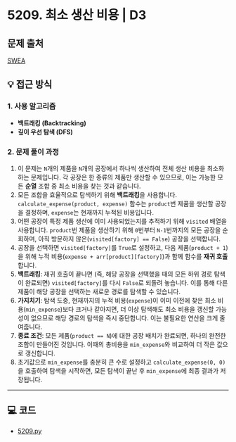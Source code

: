 # 5209. 최소 생산 비용 | D3

## 문제 출처
[SWEA](https://swexpertacademy.com/main/learn/course/lectureProblemViewer.do)

## 💡 접근 방식

### 1. 사용 알고리즘
* **백트래킹 (Backtracking)**
* **깊이 우선 탐색 (DFS)**

### 2. 문제 풀이 과정
1.  이 문제는 `N`개의 제품을 `N`개의 공장에서 하나씩 생산하여 전체 생산 비용을 최소화하는 문제입니다. 각 공장은 한 종류의 제품만 생산할 수 있으므로, 이는 가능한 모든 **순열** 조합 중 최소 비용을 찾는 것과 같습니다.
2.  모든 조합을 효율적으로 탐색하기 위해 **백트래킹**을 사용합니다. `calculate_expense(product, expense)` 함수는 `product`번 제품을 생산할 공장을 결정하며, `expense`는 현재까지 누적된 비용입니다.
3.  어떤 공장이 특정 제품 생산에 이미 사용되었는지를 추적하기 위해 `visited` 배열을 사용합니다. `product`번 제품을 생산하기 위해 `0`번부터 `N-1`번까지의 모든 공장을 순회하며, 아직 방문하지 않은(`visited[factory] == False`) 공장을 선택합니다.
4.  공장을 선택하면 `visited[factory]`를 `True`로 설정하고, 다음 제품(`product + 1`)을 위해 누적 비용(`expense + arr[product][factory]`)과 함께 함수를 **재귀 호출**합니다.
5.  **백트래킹**: 재귀 호출이 끝나면 (즉, 해당 공장을 선택했을 때의 모든 하위 경로 탐색이 완료되면) `visited[factory]`를 다시 `False`로 되돌려 놓습니다. 이를 통해 다른 제품이 해당 공장을 선택하는 새로운 경로를 탐색할 수 있습니다.
6.  **가지치기**: 탐색 도중, 현재까지의 누적 비용(`expense`)이 이미 이전에 찾은 최소 비용(`min_expense`)보다 크거나 같아지면, 더 이상 탐색해도 최소 비용을 갱신할 가능성이 없으므로 해당 경로의 탐색을 즉시 중단합니다. 이는 불필요한 연산을 크게 줄여줍니다.
7.  **종료 조건**: 모든 제품(`product == N`)에 대한 공장 배치가 완료되면, 하나의 완전한 조합이 만들어진 것입니다. 이때의 총비용을 `min_expense`와 비교하여 더 작은 값으로 갱신합니다.
8.  초기값으로 `min_expense`를 충분히 큰 수로 설정하고 `calculate_expense(0, 0)`을 호출하여 탐색을 시작하면, 모든 탐색이 끝난 후 `min_expense`에 최종 결과가 저장됩니다.



---

## 💻 코드
* [5209.py](5209.py)